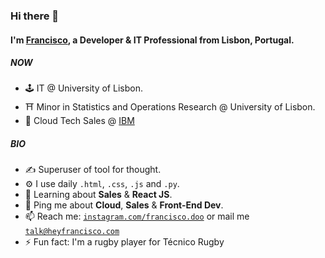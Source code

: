 ### Hi there 👋

#### I'm [Francisco](https://heyfrancisco.com), a Developer & IT Professional from Lisbon, Portugal.

##### NOW

- 🕹️ IT @ University of Lisbon.
- ⛩️ Minor in Statistics and Operations Research @ University of Lisbon.
- 💾 Cloud Tech Sales @ [IBM](https://www.ibm.com/cloud)

##### BIO

- ✍️ Superuser of tool for thought.
- ⚙️ I use daily `.html`, `.css`, `.js` and `.py`.
- 🌱 Learning about **Sales** & **React JS**.
- 💬 Ping me about **Cloud**, **Sales** & **Front-End Dev**.
- 📫 Reach me: [`instagram.com/francisco.doo`](https://instagram.com/francisco) or mail me [`talk@heyfrancisco.com`](mailto:talk@heyfrancisco.com)
- ⚡ Fun fact: I'm a rugby player for Técnico Rugby 
